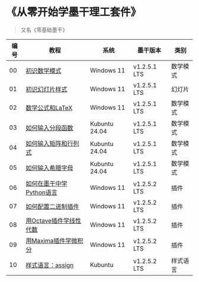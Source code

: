 # 《从零开始学墨干理工套件》
> 又名《零基础墨干》

| 编号 | 教程 | 系统 | 墨干版本 | 类别 |
|----|------|-----|---------|------|
| 00 | [初识数学模式](https://www.bilibili.com/video/BV1Dx4y1U7zS/) | Windows 11 | v1.2.5.1 LTS | 数学模式 |
| 01 | [初识幻灯片样式](https://www.bilibili.com/video/BV1w6421c7K6/) | Windows 11 | v1.2.5.1 LTS | 幻灯片 | 
| 02 | [数学公式和LaTeX](https://www.bilibili.com/video/BV1Px421X7vL/) | Windows 11 | v1.2.5.1 LTS | 数学模式 | 
| 03 | [如何输入分段函数](https://www.bilibili.com/video/BV1e1421D7PP/) | Kubuntu 24.04 | v1.2.5.1 LTS | 数学模式 |
| 04 | [如何输入矩阵和行列式](https://www.bilibili.com/video/BV1Dm41167CM/) | Kubuntu 24.04 | v1.2.5.1 LTS | 数学模式 |
| 05 | [如何输入希腊字母](https://www.bilibili.com/video/BV1jz421o7mB/) | Kubuntu 24.04 | v1.2.5.1 LTS | 数学模式 |
| 06 | [如何在墨干中学Python语言](https://www.bilibili.com/video/BV1hm421771h/) | Windows 11 | v1.2.5.2 LTS | 插件 |
| 07 | [如何配置二进制插件](https://www.bilibili.com/video/BV1JK421a7Dx/) | Windows 11 | v1.2.5.2 LTS | 插件 |
| 08 | [用Octave插件学线性代数](https://www.bilibili.com/video/BV1gK421a7CK/) | Windows 11 | v1.2.5.2 LTS | 插件 |
| 09 | [用Maxima插件学微积分](https://www.bilibili.com/video/BV1JJ4m1V7Mq/) | Windows 11 | v1.2.5.2 LTS | 插件 |
| 10 | [样式语言：assign](https://www.bilibili.com/video/BV1L1421m77k/) | Kubuntu | v1.2.5.2 LTS | 样式语言 |
